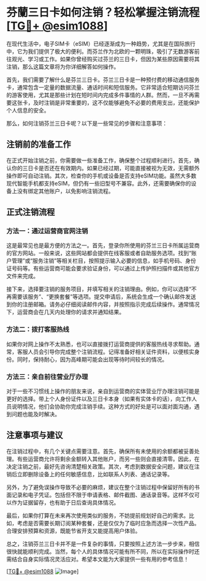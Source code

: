 # 芬蘭三日卡如何注销？轻松掌握注销流程[[TG💪+ @esim1088](https://t.me/s/esim1088)]

在现代生活中，电子SIM卡（eSIM）已经逐渐成为一种趋势，尤其是在国际旅行中，它为我们提供了极大的便利。而芬兰作为北欧的一颗明珠，吸引了无数游客前往观光、学习或工作。如果你曾经购买过芬兰的三日卡，但因为某些原因需要将其注销，那么这篇文章将为你详细解答如何操作。

首先，我们需要了解什么是芬兰三日卡。芬兰三日卡是一种预付费的移动通信服务卡，通常包含一定量的数据流量、通话时间和短信服务。它非常适合短期访问芬兰的游客使用，尤其是那些计划在短时间内完成多件事情的人群。然而，一旦不再需要这张卡，及时注销是非常重要的，这不仅能够避免不必要的费用支出，还能保护个人信息的安全。

那么，如何注销芬兰三日卡呢？以下是一些常见的步骤和注意事项：

## 注销前的准备工作

在正式开始注销之前，你需要做一些准备工作，确保整个过程顺利进行。首先，确认你的三日卡是否还在有效期内。如果已经过期，可能直接被视为无效，无需额外操作即可自动注销。其次，检查你的手机或设备是否支持eSIM功能。虽然大多数现代智能手机都支持eSIM，但仍有一些旧型号不兼容。此外，还需要确保你的设备上没有绑定其他账户，以免影响注销流程。

## 正式注销流程

### 方法一：通过运营商官网注销

这是最常见也是最方便的方法之一。首先，登录你所使用的芬兰三日卡所属运营商的官方网站。一般来说，这些网站都会提供在线客服或者自助服务选项。找到“账户管理”或“服务注销”等相关栏目，按照提示输入必要的信息，如手机号码、身份证号码等。有些运营商可能会要求验证身份，可以通过上传护照扫描件或其他官方文件来完成。

接下来，选择要注销的服务项目，并填写相关的注销理由。例如，你可以选择“不再需要该服务”、“更换套餐”等选项。提交申请后，系统会生成一个确认邮件发送到你的注册邮箱。请务必仔细阅读邮件内容，并按照指示完成后续操作。通常情况下，运营商会在几天内处理你的请求并通知结果。

### 方法二：拨打客服热线

如果你对网上操作不太熟悉，也可以直接拨打运营商提供的客服热线寻求帮助。通常，客服人员会引导你完成整个注销流程。记得准备好相关证件资料，以便核实身份。同时，保持耐心，因为高峰期可能会出现等待时间较长的情况。

### 方法三：亲自前往营业厅办理

对于一些不习惯线上操作的朋友来说，亲自到运营商的实体营业厅办理注销可能是更好的选择。带上个人身份证件以及三日卡本身（如果有实体卡的话），向工作人员说明情况，他们会协助你完成注销手续。这种方式的好处是可以面对面沟通，遇到问题也能及时解决。

## 注意事项与建议

在注销过程中，有几个关键点需要注意。首先，确保所有未使用的余额都被妥善处理。有些运营商允许将剩余金额转入其他账户，而另一些则会直接清零。因此，在决定注销之前，最好先咨询清楚相关政策。其次，考虑到数据安全问题，建议在注销后立即删除设备上的任何敏感信息，比如联系人列表、通话记录等。

另外，为了避免误操作导致不必要的麻烦，建议在整个注销过程中保留好所有的书面记录和电子凭证。包括但不限于申请表格、邮件截图、通话录音等。这样不仅可以作为证据留存，也有助于日后查询具体情况。

最后，如果你打算在未来再次使用类似的服务，不妨提前规划好自己的需求。比如，考虑是否需要长期订阅某种套餐，还是仅仅为了临时应急而选择一次性产品。合理安排预算和资源，既能节省开支又能提高用户体验。

总之，注销芬兰三日卡并不是一件复杂的事情，只要按照上述方法一步步来，相信很快就能顺利完成。当然，每个人的具体情况可能有所不同，所以在实际操作时还需结合自身实际情况灵活应对。希望本文能为大家提供一些有用的参考信息！

[[TG💪+ @esim1088](https://t.me/s/esim1088) ![Image](https://i.postimg.cc/4NQfJmqS/Snipaste-2025-05-13-00-14-12.png)]